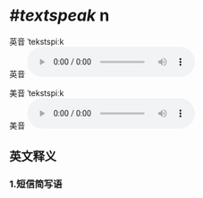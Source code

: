 # ***\#textspeak*** n
英音 ˈtekstspiːk  
英音
<audio src="./media/textspeak1_AAC.aac" controls="controls"></audio>

美音 ˈtekstspiːk  
美音
<audio src="./media/textspeak2_AAC.aac" controls="controls"></audio>



  

英文释义
---
### 1.**短信简写语**  


